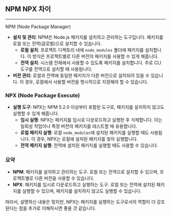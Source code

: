 ## NPM NPX 차이

---

NPM (Node Package Manager)

- **설치 및 관리**: NPM은 Node.js 패키지를 설치하고 관리하는 도구입니다. 패키지를 로컬 또는 전역(글로벌)으로 설치할 수 있습니다.
  - **로컬 설치**: 프로젝트 디렉토리 내에 `node_modules` 폴더에 패키지를 설치합니다. 이 방식은 프로젝트별로 다른 버전의 패키지를 사용할 수 있게 해줍니다.
  - **전역 설치**: 시스템 전체에서 사용할 수 있도록 패키지를 설치합니다. 주로 CLI 도구를 전역으로 설치할 때 사용됩니다.
- **버전 관리**: 로컬과 전역에 동일한 패키지가 다른 버전으로 설치되어 있을 수 있습니다. 이 경우, 로컬에서 사용할 버전을 명시적으로 지정해야 할 수 있습니다.

### NPX (Node Package Execute)

- **실행 도구**: NPX는 NPM 5.2.0 이상부터 포함된 도구로, 패키지를 설치하지 않고도 실행할 수 있게 해줍니다.
  - **임시 실행**: NPX는 패키지를 임시로 다운로드하고 실행한 후 삭제합니다. 이는 일회성 작업이나 특정 버전의 패키지를 테스트할 때 유용합니다.
  - **로컬 패키지 실행**: 로컬 `node_modules`에 설치된 패키지를 실행할 때도 사용됩니다. 이 경우, NPX는 로컬에 설치된 패키지를 찾아 실행합니다.
  - **전역 패키지 실행**: 전역에 설치된 패키지를 실행할 때도 사용할 수 있습니다.

### 요약

- **NPM**: 패키지를 설치하고 관리하는 도구. 로컬 또는 전역으로 설치할 수 있으며, 프로젝트별로 다른 버전을 사용할 수 있습니다.
- **NPX**: 패키지를 임시로 다운로드하고 실행하는 도구. 로컬 또는 전역에 설치된 패키지를 실행할 수 있으며, 패키지를 설치하지 않고도 실행할 수 있습니다.

따라서, 설명하신 내용은 맞지만, NPX는 패키지를 실행하는 도구로서의 역할이 더 강조된다는 점을 추가로 이해하시면 좋을 것 같습니다.
